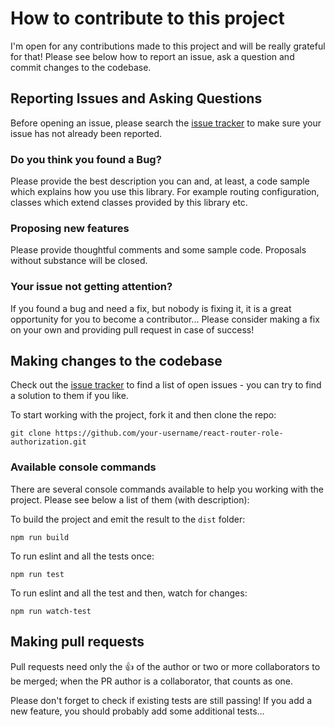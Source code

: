 # How to contribute to this project

I'm open for any contributions made to this project and will be really grateful for that! Please see below how to report an issue, ask a question and commit changes to the codebase.

## Reporting Issues and Asking Questions

Before opening an issue, please search the [issue tracker](https://github.com/burczu/react-router-role-authorization/issues) to make sure your issue has not already been reported.

### Do you think you found a Bug?

Please provide the best description you can and, at least, a code sample which explains how you use this library. For example routing configuration, classes which extend classes provided by this library etc.

### Proposing new features

Please provide thoughtful comments and some sample code. Proposals without substance will be closed.

### Your issue not getting attention?

If you found a bug and need a fix, but nobody is fixing it, it is a great opportunity for you to become a contributor... Please consider making a fix on your own and providing pull request in case of success!

## Making changes to the codebase

Check out the [issue tracker](https://github.com/burczu/react-router-role-authorization/issues) to find a list of open issues - you can try to find a solution to them if you like.

To start working with the project, fork it and then clone the repo:

```
git clone https://github.com/your-username/react-router-role-authorization.git
```

### Available console commands

There are several console commands available to help you working with the project. Please see below a list of them (with description):

To build the project and emit the result to the `dist` folder:

```
npm run build
```

To run eslint and all the tests once:

```
npm run test
```

To run eslint and all the test and then, watch for changes:

```
npm run watch-test
```

## Making pull requests

Pull requests need only the 👍 of the author or two or more collaborators to be merged; when the PR author is a collaborator, that counts as one.

Please don't forget to check if existing tests are still passing! If you add a new feature, you should probably add some additional tests...
